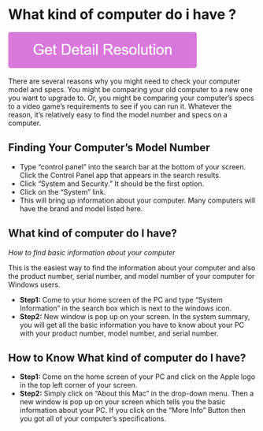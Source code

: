 # What kind of computer do i have ?

[![What kind of computer do i have](pink.png)](https://computer-solved.com/what-kind-of-computer-do-i-have/)

There are several reasons why you might need to check your computer model and specs. You might be comparing your old computer to a new one you want to upgrade to. Or, you might be comparing your computer’s specs to a video game’s requirements to see if you can run it. Whatever the reason, it’s relatively easy to find the model number and specs on a computer.

## Finding Your Computer’s Model Number

* Type “control panel” into the search bar at the bottom of your screen. Click the Control Panel app that appears in the search results.
* Click “System and Security.” It should be the first option.
* Click on the “System” link.
* This will bring up information about your computer. Many computers will have the brand and model listed here.

## What kind of computer do I have?

_How to find basic information about your computer_

This is the easiest way to find the information about your computer and also the product number, serial number, and model number of your computer for Windows users.

* **Step1:** Come to your home screen of the PC and type “System Information” in the search box which is next to the windows icon.
* **Step2:** New window is pop up on your screen. In the system summary, you will get all the basic information you have to know about your PC with your product number, model number, and serial number.

## How to Know What kind of computer do I have?

* **Step1:** Come on the home screen of your PC and click on the Apple logo in the top left corner of your screen.
* **Step2:** Simply click on “About this Mac” in the drop-down menu. Then a new window is pop up on your screen which tells you the basic information about your PC. If you click on the “More Info” Button then you got all of your computer’s specifications.

